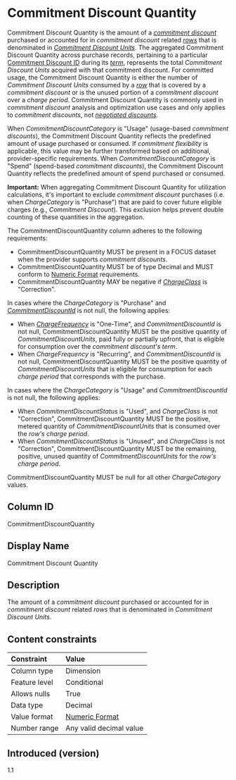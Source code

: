 # Commitment Discount Quantity

Commitment Discount Quantity is the amount of a [*commitment discount*](#commitment-discount) purchased or accounted for in *commitment discount* related [*rows*](#glossary:row) that is denominated in [*Commitment Discount Units*](#glossary:commitmentdiscountunit). The aggregated Commitment Discount Quantity across purchase records, pertaining to a particular [Commitment Discount ID](#commitmentdiscountid) during its [*term*](#glossary:term), represents the total *Commitment Discount Units* acquired with that commitment discount. For committed usage, the Commitment Discount Quantity is either the number of *Commitment Discount Units* consumed by a [*row*](glossary:#row) that is covered by a *commitment discount* or is the unused portion of a *commitment discount* over a *charge period*. Commitment Discount Quantity is commonly used in *commitment discount* analysis and optimization use cases and only applies to *commitment discounts*, not [*negotiated discounts*](#glossary:negotiated-discount).

When *CommitmentDiscountCategory* is "Usage" (usage-based *commitment discounts*), the Commitment Discount Quantity reflects the predefined amount of usage purchased or consumed. If *commitment flexibility* is applicable, this value may be further transformed based on additional, provider-specific requirements. When *CommitmentDiscountCategory* is "Spend" (spend-based *commitment discounts*), the Commitment Discount Quantity reflects the predefined amount of spend purchased or consumed.

**Important:** When aggregating Commitment Discount Quantity for utilization calculations, it's important to exclude *commitment discount* purchases (i.e. when *ChargeCategory* is "Purchase") that are paid to cover future eligible charges (e.g., *Commitment Discount*). This exclusion helps prevent double counting of these quantities in the aggregation.

The CommitmentDiscountQuantity column adheres to the following requirements:

* CommitmentDiscountQuantity MUST be present in a FOCUS dataset when the provider supports *commitment discounts*.
* CommitmentDiscountQuantity MUST be of type Decimal and MUST conform to [Numeric Format](#numericformat) requirements.
* CommitmentDiscountQuantity MAY be negative if [*ChargeClass*](#chargeclass) is "Correction".

In cases where the *ChargeCategory* is "Purchase" and [*CommitmentDiscountId*](#commitmentdiscountid) is not null, the following applies:

* When [*ChargeFrequency*](#chargefrequency) is "One-Time", and *CommitmentDiscountId* is not null, CommitmentDiscountQuantity MUST be the positive quantity of *CommitmentDiscountUnits*, paid fully or partially upfront, that is eligible for consumption over the *commitment discount's* *term*.
* When *ChargeFrequency* is "Recurring", and *CommitmentDiscountId* is not null, CommitmentDiscountQuantity MUST be the positive quantity of *CommitmentDiscountUnits* that is eligible for consumption for each *charge period* that corresponds with the purchase.

In cases where the *ChargeCategory* is "Usage" and *CommitmentDiscountId* is not null, the following applies:

* When *CommitmentDiscountStatus* is "Used", and *ChargeClass* is not "Correction", CommitmentDiscountQuantity MUST be the positive, metered quantity of *CommitmentDiscountUnits* that is consumed over the *row's* *charge period*.
* When *CommitmentDiscountStatus* is "Unused", and *ChargeClass* is not "Correction", CommitmentDiscountQuantity MUST be the remaining, positive, unused quantity of *CommitmentDiscountUnits* for the *row's* *charge period*.

CommitmentDiscountQuantity MUST be null for all other *ChargeCategory* values.

## Column ID

CommitmentDiscountQuantity

## Display Name

Commitment Discount Quantity

## Description

The amount of a *commitment discount* purchased or accounted for in *commitment discount* related *rows* that is denominated in *Commitment Discount Units*.

## Content constraints

| Constraint      | Value            |
|:----------------|:-----------------|
| Column type     | Dimension        |
| Feature level   | Conditional      |
| Allows nulls    | True             |
| Data type       | Decimal          |
| Value format    | [Numeric Format](#numericformat) |
| Number range    | Any valid decimal value |

## Introduced (version)

1.1
